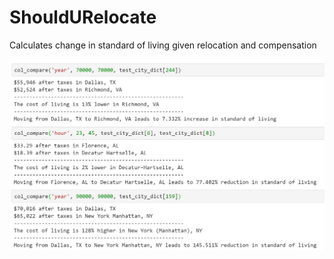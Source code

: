 # ShouldURelocate
Calculates change in standard of living given relocation and compensation 

![](testPic.JPG)
